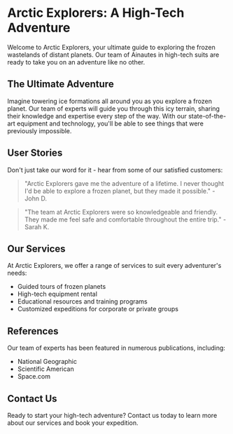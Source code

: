 <!--font:Creepster-->

# Arctic Explorers: A High-Tech Adventure

Welcome to Arctic Explorers, your ultimate guide to exploring the frozen wastelands of distant planets. Our team of Ainautes in high-tech suits are ready to take you on an adventure like no other.

## The Ultimate Adventure

Imagine towering ice formations all around you as you explore a frozen planet. Our team of experts will guide you through this icy terrain, sharing their knowledge and expertise every step of the way. With our state-of-the-art equipment and technology, you'll be able to see things that were previously impossible.

## User Stories

Don't just take our word for it - hear from some of our satisfied customers:

> "Arctic Explorers gave me the adventure of a lifetime. I never thought I'd be able to explore a frozen planet, but they made it possible." - John D.

> "The team at Arctic Explorers were so knowledgeable and friendly. They made me feel safe and comfortable throughout the entire trip." - Sarah K.

## Our Services

At Arctic Explorers, we offer a range of services to suit every adventurer's needs:

- Guided tours of frozen planets
- High-tech equipment rental
- Educational resources and training programs
- Customized expeditions for corporate or private groups

## References

Our team of experts has been featured in numerous publications, including:

- National Geographic
- Scientific American
- Space.com

## Contact Us

Ready to start your high-tech adventure? Contact us today to learn more about our services and book your expedition.

<!--

Write me content for website with wallpaper which alt text is:

"A group of Ainautes in high-tech suits exploring a frozen wasteland on a distant planet, with towering ice formations all around them."

The name/title of the page should not be 1:1 copy of the alt text but rather a real content of the website which is using this wallpaper.

- Use markdown format 
- Start with heading
- Heading should be short and concise
- The content should look like a real website 
- The website should not be about the wallpaper, wallpaper is just a related background
- Heading should be contain work "wallpaper" or "background"
- Include real sections like references, contact, user stories, etc. use things relevant to the page purpose.
- Feel free to use structure like headings, bullets, numbering, blockquotes, paragraphs, horizontal lines, etc.
- You can use formatting like bold or _italic_
- You can include UTF-8 emojis
- Links should be only #hash anchors (and you can refer to the document itself)
- Do not include images


---


# Arctic Explorers: A High-Tech Adventure

Welcome to Arctic Explorers, your ultimate guide to exploring the frozen wastelands of distant planets. Our team of Ainautes in high-tech suits are ready to take you on an adventure like no other.

## The Ultimate Adventure

Imagine towering ice formations all around you as you explore a frozen planet. Our team of experts will guide you through this icy terrain, sharing their knowledge and expertise every step of the way. With our state-of-the-art equipment and technology, you'll be able to see things that were previously impossible.

## User Stories

Don't just take our word for it - hear from some of our satisfied customers:

> "Arctic Explorers gave me the adventure of a lifetime. I never thought I'd be able to explore a frozen planet, but they made it possible." - John D.

> "The team at Arctic Explorers were so knowledgeable and friendly. They made me feel safe and comfortable throughout the entire trip." - Sarah K.

## Our Services

At Arctic Explorers, we offer a range of services to suit every adventurer's needs:

- Guided tours of frozen planets
- High-tech equipment rental
- Educational resources and training programs
- Customized expeditions for corporate or private groups

## References

Our team of experts has been featured in numerous publications, including:

- National Geographic
- Scientific American
- Space.com

## Contact Us

Ready to start your high-tech adventure? Contact us today to learn more about our services and book your expedition.

-->
